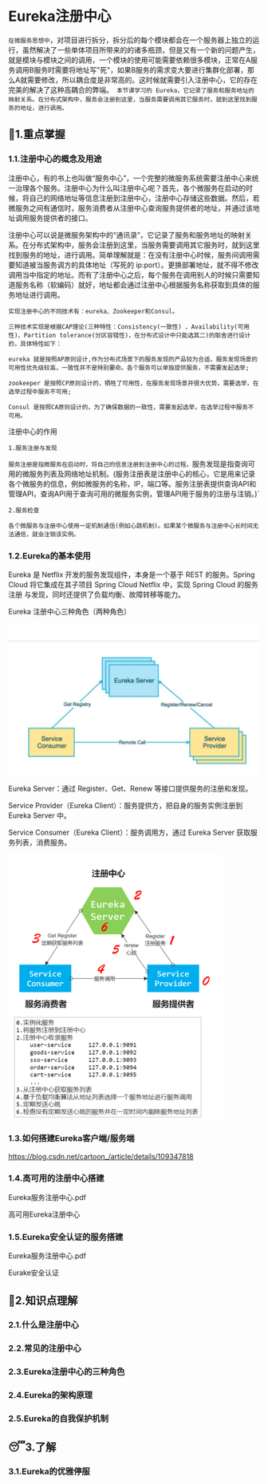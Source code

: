 # Eureka注册中心

`在微服务思想中`，对项目进行拆分，拆分后的每个模块都会在一个服务器上独立的运行，虽然解决了一些单体项目所带来的的诸多瓶颈，但是又有一个新的问题产生，就是模块与模块之间的调用，一个模块的使用可能需要依赖很多模块，正常在A服务调用B服务时需要将地址写"死"，如果B服务的需求变大要进行集群化部署，那么A就需要修改，所以耦合度是非常高的。这时候就需要引入注册中心，它的存在完美的解决了这种高耦合的弊端。`
        本节课学习的 Eureka，它记录了服务和服务地址的映射关系。在分布式架构中，服务会注册到这里，当服务需要调用其它服务时，就到这里找到服务的地址，进行调用。` 



## 🤑1.重点掌握

### 1.1.注册中心的概念及用途

注册中心，有的书上也叫做“服务中心”，一个完整的微服务系统需要注册中心来统一治理各个服务。注册中心为什么叫注册中心呢？首先，各个微服务在启动的时候，将自己的网络地址等信息注册到注册中心，注册中心存储这些数据。然后，若微服务之间有通信时，服务消费者从注册中心查询服务提供者的地址，并通过该地址调用服务提供者的接口。

注册中心可以说是微服务架构中的“通讯录”，它记录了服务和服务地址的映射关系。在分布式架构中，服务会注册到这里，当服务需要调用其它服务时，就到这里找到服务的地址，进行调用。简单理解就是：在没有注册中心时候，服务间调用需要知道被当服务调方的具体地址（写死的 ip:port）。更换部署地址，就不得不修改调用当中指定的地址。而有了注册中心之后，每个服务在调用别人的时候只需要知道服务名称（软编码）就好，地址都会通过注册中心根据服务名称获取到具体的服务地址进行调用。

`实现注册中心的不同技术有：eureka、Zookeeper和Consul。`

`三种技术实现是根据CAP理论(三种特性：Consistency(一致性) 、Availability(可用性)、Partition tolerance(分区容错性)，在分布式设计中只能选其二)的取舍进行设计的，具体特性如下：`

`eureka 就是按照AP原则设计,作为分布式场景下的服务发现的产品较为合适，服务发现场景的可用性优先级较高，一致性并不是特别要命。各个服务可以单独提供服务，不需要发起选举;`

`zookeeper 是按照CP原则设计的，牺牲了可用性，在服务发现场景并很大优势，需要选举，在选举过程中服务不可用;`

`Consul 是按照CA原则设计的，为了确保数据的一致性，需要发起选举，在选举过程中服务不可用。`



注册中心的作用

`1.服务注册与发现`

`服务注册是指微服务在启动时，将自己的信息注册到注册中心的过程。`服务发现是指查询可用的微服务列表及网络地址机制。(服务注册表是注册中心的核心，它是用来记录各个微服务的信息，例如微服务的名称，IP，端口等。服务注册表提供查询API和管理API，查询API用于查询可用的微服务实例，管理API用于服务的注册与注销。)`

`2.服务检查`

`各个微服务与注册中心使用一定机制通信(例如心跳机制)。如果某个微服务与注册中心长时间无法通信，就会注销该实例。`



### 1.2.Eureka的基本使用

Eureka 是 Netflix 开发的服务发现组件，本身是一个基于 REST 的服务。Spring
Cloud 将它集成在其子项目 Spring Cloud Netflix 中，实现 Spring Cloud 的服务注册
与发现，同时还提供了负载均衡、故障转移等能力。

 Eureka 注册中心三种角色（两种角色）

![image-20211020102453706](Eureka注册中心.assets/image-20211020102453706.png)

Eureka Server：通过 Register、Get、Renew 等接口提供服务的注册和发现。

Service Provider（Eureka Client）：服务提供方，把自身的服务实例注册到 Eureka Server 中。

Service Consumer（Eureka Client）：服务调用方，通过 Eureka Server 获取服务列表，消费服务。

![image-20211020102645497](Eureka注册中心.assets/image-20211020102645497.png)



### 1.3.如何搭建Eureka客户端/服务端

https://blog.csdn.net/cartoon_/article/details/109347818





### 1.4.高可用的注册中心搭建

Eureka服务注册中心.pdf

高可用Eureka注册中心





### 1.5.Eureka安全认证的服务搭建

Eureka服务注册中心.pdf

Eurake安全认证



## 🤩2.知识点理解

### 2.1.什么是注册中心

### 2.2.常见的注册中心

### 2.3.Eureka注册中心的三种角色

### 2.4.Eureka的架构原理

### 2.5.Eureka的自我保护机制



## 😴3.了解

### 3.1.Eureka的优雅停服



